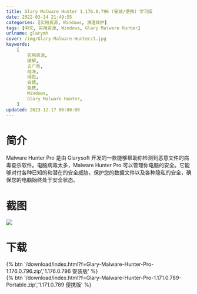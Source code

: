 ```yaml
---
title: Glary Malware Hunter 1.176.0.796 (安装/便携) 学习版
date: 2022-03-14 21:49:55
categories: [实用资源, Windows, 清理维护]
tags: [中文, 实用资源, Windows, Glary Malware Hunter]
urlname: glarymh
cover: /img/Glary-Malware-Hunter/1.jpg
keywords:
    [
        实用资源,
        破解,
        去广告,
        纯净,
        绿色,
        白嫖,
        免费,
        Windows,
        Glary Malware Hunter,
    ]
updated: 2023-12-17 06:00:00
---
```


# 简介

Malware Hunter Pro 是由 Glarysoft 开发的一款能够帮助你检测到恶意文件的病毒查杀软件。电脑病毒太多，Malware Hunter Pro 可以管理你电脑的安全。它能够对付各种已知的和潜在的安全威胁，保护您的数据文件以及各种隐私的安全，确保您的电脑始终处于安全状态。

# 截图

![](/img/Glary-Malware-Hunter/2.jpg)

# 下载

{% btn '/download/index.html?f=Glary-Malware-Hunter-Pro-1.176.0.796.zip','1.176.0.796 安装版' %}
<br>
{% btn '/download/index.html?f=Glary-Malware-Hunter-Pro-1.171.0.789-Portable.zip','1.171.0.789 便携版' %}
